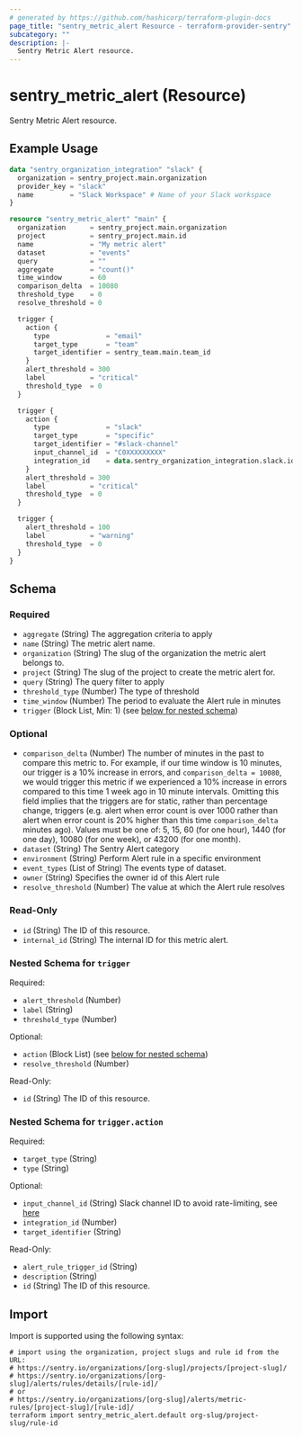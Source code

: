 ```yaml
---
# generated by https://github.com/hashicorp/terraform-plugin-docs
page_title: "sentry_metric_alert Resource - terraform-provider-sentry"
subcategory: ""
description: |-
  Sentry Metric Alert resource.
---
```


# sentry_metric_alert (Resource)

Sentry Metric Alert resource.

## Example Usage

```terraform
data "sentry_organization_integration" "slack" {
  organization = sentry_project.main.organization
  provider_key = "slack"
  name         = "Slack Workspace" # Name of your Slack workspace
}

resource "sentry_metric_alert" "main" {
  organization      = sentry_project.main.organization
  project           = sentry_project.main.id
  name              = "My metric alert"
  dataset           = "events"
  query             = ""
  aggregate         = "count()"
  time_window       = 60
  comparison_delta  = 10080
  threshold_type    = 0
  resolve_threshold = 0

  trigger {
    action {
      type              = "email"
      target_type       = "team"
      target_identifier = sentry_team.main.team_id
    }
    alert_threshold = 300
    label           = "critical"
    threshold_type  = 0
  }

  trigger {
    action {
      type              = "slack"
      target_type       = "specific"
      target_identifier = "#slack-channel"
      input_channel_id  = "C0XXXXXXXXX"
      integration_id    = data.sentry_organization_integration.slack.id
    }
    alert_threshold = 300
    label           = "critical"
    threshold_type  = 0
  }

  trigger {
    alert_threshold = 100
    label           = "warning"
    threshold_type  = 0
  }
}
```

<!-- schema generated by tfplugindocs -->
## Schema

### Required

- `aggregate` (String) The aggregation criteria to apply
- `name` (String) The metric alert name.
- `organization` (String) The slug of the organization the metric alert belongs to.
- `project` (String) The slug of the project to create the metric alert for.
- `query` (String) The query filter to apply
- `threshold_type` (Number) The type of threshold
- `time_window` (Number) The period to evaluate the Alert rule in minutes
- `trigger` (Block List, Min: 1) (see [below for nested schema](#nestedblock--trigger))

### Optional

- `comparison_delta` (Number) The number of minutes in the past to compare this metric to. For example, if our time window is 10 minutes, our trigger is a 10% increase in errors, and `comparison_delta = 10080`, we would trigger this metric if we experienced a 10% increase in errors compared to this time 1 week ago in 10 minute intervals. Omitting this field implies that the triggers are for static, rather than percentage change, triggers (e.g. alert when error count is over 1000  rather than alert when error count is 20% higher than this time `comparison_delta` minutes ago). 
 Values must be one of: 5, 15, 60 (for one hour), 1440 (for one day), 10080 (for one week), or 43200 (for one month).
- `dataset` (String) The Sentry Alert category
- `environment` (String) Perform Alert rule in a specific environment
- `event_types` (List of String) The events type of dataset.
- `owner` (String) Specifies the owner id of this Alert rule
- `resolve_threshold` (Number) The value at which the Alert rule resolves

### Read-Only

- `id` (String) The ID of this resource.
- `internal_id` (String) The internal ID for this metric alert.

<a id="nestedblock--trigger"></a>
### Nested Schema for `trigger`

Required:

- `alert_threshold` (Number)
- `label` (String)
- `threshold_type` (Number)

Optional:

- `action` (Block List) (see [below for nested schema](#nestedblock--trigger--action))
- `resolve_threshold` (Number)

Read-Only:

- `id` (String) The ID of this resource.

<a id="nestedblock--trigger--action"></a>
### Nested Schema for `trigger.action`

Required:

- `target_type` (String)
- `type` (String)

Optional:

- `input_channel_id` (String) Slack channel ID to avoid rate-limiting, see [here](https://docs.sentry.io/product/integrations/notification-incidents/slack/#rate-limiting-error)
- `integration_id` (Number)
- `target_identifier` (String)

Read-Only:

- `alert_rule_trigger_id` (String)
- `description` (String)
- `id` (String) The ID of this resource.

## Import

Import is supported using the following syntax:

```shell
# import using the organization, project slugs and rule id from the URL:
# https://sentry.io/organizations/[org-slug]/projects/[project-slug]/
# https://sentry.io/organizations/[org-slug]/alerts/rules/details/[rule-id]/
# or
# https://sentry.io/organizations/[org-slug]/alerts/metric-rules/[project-slug]/[rule-id]/
terraform import sentry_metric_alert.default org-slug/project-slug/rule-id
```
